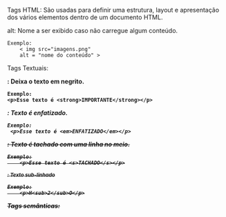 Tags HTML:
    São usadas para definir uma estrutura, layout e apresentação dos vários elementos dentro de um documento HTML.

alt:
    Nome a ser exibido caso não carregue algum conteúdo.

    Exemplo: 
        < img src="imagens.png"
        alt = "nome do conteúdo" >

Tags Textuais:

<strong> :
    Deixa o texto em negrito.

    Exemplo:
    <p>Esse texto é <strong>IMPORTANTE</strong></p>

<em> :
    Texto é enfatizado.

    Exemplo:
     <p>Esse texto é <em>ENFATIZADO</em></p>

<s>:
    Texto é tachado com uma linha no meio.

    Exemplo:
        <p>Esse texto é <s>TACHADO</s></p>

<sub>:
    Texto sub-linhado
    
    Exemplo:
        <p>H<sub>2</sub>O</p>


Tags semânticas:

